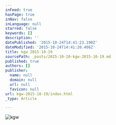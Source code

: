 ```yaml
---
inFeed: true
hasPage: true
inNav: false
inLanguage: null
starred: false
keywords: []
description: ''
datePublished: '2015-10-24T14:41:23.190Z'
dateModified: '2015-10-24T14:41:20.406Z'
title: kgw 2015-10-19
sourcePath: _posts/2015-10-20-kgw-2015-10-19.md
published: true
authors: []
publisher:
  name: null
  domain: null
  url: null
  favicon: null
url: kgw-2015-10-19/index.html
_type: Article

---
```

![kgw](https://the-grid-user-content.s3-us-west-2.amazonaws.com/4cf7299c-64df-43f4-85c4-750374bff2b4.png)